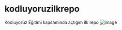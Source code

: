 # kodluyoruzilkrepo
Kodluyoruz Eğitimi kapsamında açtığım ilk repo
![image](https://github.com/user-attachments/assets/50dc1b8d-e9f4-41cd-b848-bfc3bb68f994)

